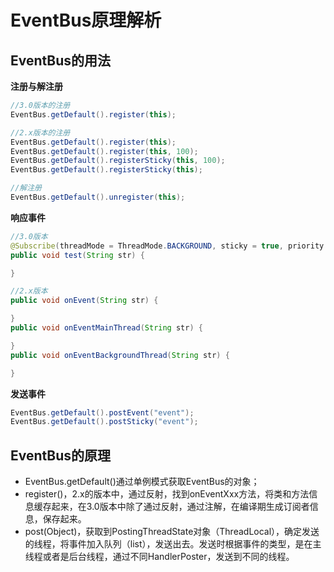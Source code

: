 # EventBus原理解析


## EventBus的用法

**注册与解注册**

```Java
//3.0版本的注册
EventBus.getDefault().register(this);

//2.x版本的注册
EventBus.getDefault().register(this);
EventBus.getDefault().register(this, 100);
EventBus.getDefault().registerSticky(this, 100);
EventBus.getDefault().registerSticky(this);

//解注册
EventBus.getDefault().unregister(this);
```

**响应事件**
```Java
//3.0版本
@Subscribe(threadMode = ThreadMode.BACKGROUND, sticky = true, priority = 100)
public void test(String str) {

}

//2.x版本
public void onEvent(String str) {

}
public void onEventMainThread(String str) {

}
public void onEventBackgroundThread(String str) {

}
```

**发送事件**

```Java
EventBus.getDefault().postEvent("event");
EventBus.getDefault().postSticky("event");
```

## EventBus的原理

- EventBus.getDefault()通过单例模式获取EventBus的对象；
- register()，2.x的版本中，通过反射，找到onEventXxx方法，将类和方法信息缓存起来，在3.0版本中除了通过反射，通过注解，在编译期生成订阅者信息，保存起来。
- post(Object)，获取到PostingThreadState对象（ThreadLocal），确定发送的线程，将事件加入队列（list），发送出去。发送时根据事件的类型，是在主线程或者是后台线程，通过不同HandlerPoster，发送到不同的线程。

